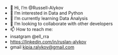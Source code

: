 - 👋 Hi, I’m @Russell-Alykov
- 👀 I’m interested in Data and Python
- 🌱 I’m currently learning Data Analysis
- 💞️ I’m looking to collaborate with other developers
- 📫 How to reach me: 
- insatgram @ell_rra 
- https://linkedin.com/in/ruslan-alykov
- gmail kipia.ralykov@gmail.com

<!---
Russell-Alykov/Russell-Alykov is a ✨ special ✨ repository because its `README.md` (this file) appears on your GitHub profile.
You can click the Preview link to take a look at your changes.
--->
